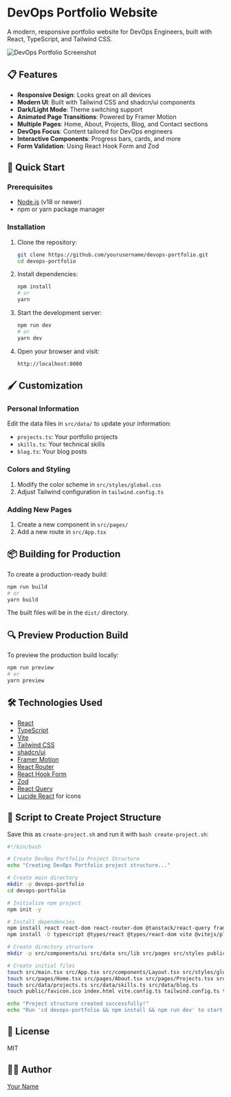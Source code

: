 
# DevOps Portfolio Website

A modern, responsive portfolio website for DevOps Engineers, built with React, TypeScript, and Tailwind CSS.

![DevOps Portfolio Screenshot](screenshot.png)

## 📋 Features

- **Responsive Design**: Looks great on all devices
- **Modern UI**: Built with Tailwind CSS and shadcn/ui components
- **Dark/Light Mode**: Theme switching support
- **Animated Page Transitions**: Powered by Framer Motion
- **Multiple Pages**: Home, About, Projects, Blog, and Contact sections
- **DevOps Focus**: Content tailored for DevOps engineers
- **Interactive Components**: Progress bars, cards, and more
- **Form Validation**: Using React Hook Form and Zod

## 🚀 Quick Start

### Prerequisites

- [Node.js](https://nodejs.org/) (v18 or newer)
- npm or yarn package manager

### Installation

1. Clone the repository:
   ```bash
   git clone https://github.com/yourusername/devops-portfolio.git
   cd devops-portfolio
   ```

2. Install dependencies:
   ```bash
   npm install
   # or
   yarn
   ```

3. Start the development server:
   ```bash
   npm run dev
   # or
   yarn dev
   ```

4. Open your browser and visit:
   ```
   http://localhost:8080
   ```

## 🖌️ Customization

### Personal Information

Edit the data files in `src/data/` to update your information:

- `projects.ts`: Your portfolio projects
- `skills.ts`: Your technical skills
- `blog.ts`: Your blog posts

### Colors and Styling

1. Modify the color scheme in `src/styles/global.css`
2. Adjust Tailwind configuration in `tailwind.config.ts`

### Adding New Pages

1. Create a new component in `src/pages/`
2. Add a new route in `src/App.tsx`

## 📦 Building for Production

To create a production-ready build:

```bash
npm run build
# or
yarn build
```

The built files will be in the `dist/` directory.

## 🔍 Preview Production Build

To preview the production build locally:

```bash
npm run preview
# or
yarn preview
```

## 🛠️ Technologies Used

- [React](https://reactjs.org/)
- [TypeScript](https://www.typescriptlang.org/)
- [Vite](https://vitejs.dev/)
- [Tailwind CSS](https://tailwindcss.com/)
- [shadcn/ui](https://ui.shadcn.com/)
- [Framer Motion](https://www.framer.com/motion/)
- [React Router](https://reactrouter.com/)
- [React Hook Form](https://react-hook-form.com/)
- [Zod](https://github.com/colinhacks/zod)
- [React Query](https://tanstack.com/query/latest)
- [Lucide React](https://lucide.dev/) for icons

## 📑 Script to Create Project Structure

Save this as `create-project.sh` and run it with `bash create-project.sh`:

```bash
#!/bin/bash

# Create DevOps Portfolio Project Structure
echo "Creating DevOps Portfolio project structure..."

# Create main directory
mkdir -p devops-portfolio
cd devops-portfolio

# Initialize npm project
npm init -y

# Install dependencies
npm install react react-dom react-router-dom @tanstack/react-query framer-motion zod @hookform/resolvers lucide-react tailwind-merge clsx
npm install -D typescript @types/react @types/react-dom vite @vitejs/plugin-react-swc tailwindcss postcss autoprefixer

# Create directory structure
mkdir -p src/components/ui src/data src/lib src/pages src/styles public

# Create initial files
touch src/main.tsx src/App.tsx src/components/Layout.tsx src/styles/global.css src/lib/utils.ts
touch src/pages/Home.tsx src/pages/About.tsx src/pages/Projects.tsx src/pages/Blog.tsx src/pages/Contact.tsx src/pages/NotFound.tsx
touch src/data/projects.ts src/data/skills.ts src/data/blog.ts
touch public/favicon.ico index.html vite.config.ts tailwind.config.ts tsconfig.json

echo "Project structure created successfully!"
echo "Run 'cd devops-portfolio && npm install && npm run dev' to start developing"
```

## 📄 License

MIT

## 👨‍💻 Author

[Your Name](https://yourwebsite.com)

